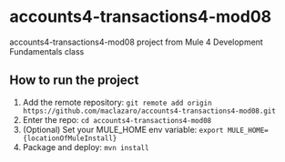 # accounts4-transactions4-mod08
accounts4-transactions4-mod08 project from Mule 4 Development Fundamentals class
## How to run the project
1. Add the remote repository: `git remote add origin https://github.com/maclazaro/accounts4-transactions4-mod08.git`
2. Enter the repo: `cd accounts4-transactions4-mod08`
3. (Optional) Set your MULE_HOME env variable: `export MULE_HOME={locationOfMuleInstall}`
4. Package and deploy: `mvn install`
